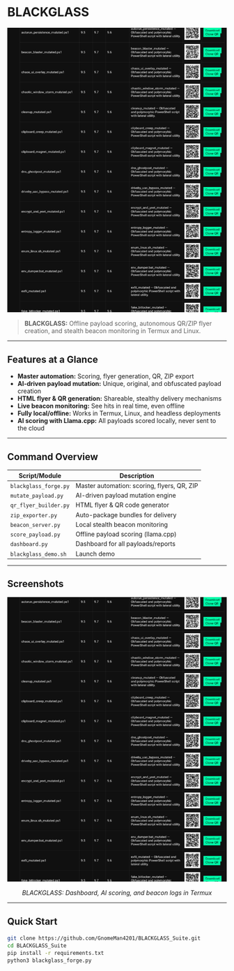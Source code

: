 # BLACKGLASS

<p align="center">
  <img src="assets/blackglass_demo.png" alt="BLACKGLASS Demo" width="700">
</p>

> **BLACKGLASS:** Offline payload scoring, autonomous QR/ZIP flyer creation, and stealth beacon monitoring in Termux and Linux.

---

## Features at a Glance

- **Master automation:** Scoring, flyer generation, QR, ZIP export
- **AI-driven payload mutation:** Unique, original, and obfuscated payload creation
- **HTML flyer & QR generation:** Shareable, stealthy delivery mechanisms
- **Live beacon monitoring:** See hits in real time, even offline
- **Fully local/offline:** Works in Termux, Linux, and headless deployments
- **AI scoring with Llama.cpp:** All payloads scored locally, never sent to the cloud

---

## Command Overview

| Script/Module            | Description                                    |
|--------------------------|------------------------------------------------|
| `blackglass_forge.py`    | Master automation: scoring, flyers, QR, ZIP    |
| `mutate_payload.py`      | AI-driven payload mutation engine              |
| `qr_flyer_builder.py`    | HTML flyer & QR code generator                 |
| `zip_exporter.py`        | Auto-package bundles for delivery              |
| `beacon_server.py`       | Local stealth beacon monitoring                |
| `score_payload.py`       | Offline payload scoring (llama.cpp)            |
| `dashboard.py`           | Dashboard for all payloads/reports             |
| `blackglass_demo.sh`     | Launch demo                                    |

---

## Screenshots

<p align="center">
  <img src="assets/blackglass_demo.png" alt="BLACKGLASS Demo" width="700">
</p>
<p align="center"><i>BLACKGLASS: Dashboard, AI scoring, and beacon logs in Termux</i></p>

---

## Quick Start

```bash
git clone https://github.com/GnomeMan4201/BLACKGLASS_Suite.git
cd BLACKGLASS_Suite
pip install -r requirements.txt
python3 blackglass_forge.py